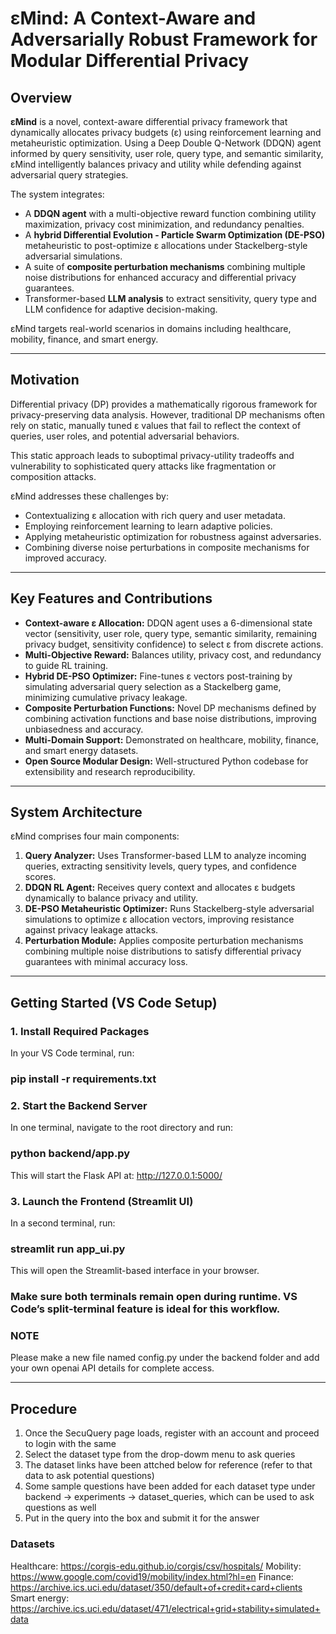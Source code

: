 # εMind: A Context-Aware and Adversarially Robust Framework for Modular Differential Privacy


## Overview

**εMind** is a novel, context-aware differential privacy framework that dynamically allocates privacy budgets (ε) using reinforcement learning and metaheuristic optimization. Using a Deep Double Q-Network (DDQN) agent informed by query sensitivity, user role, query type, and semantic similarity, εMind intelligently balances privacy and utility while defending against adversarial query strategies.

The system integrates:

- A **DDQN agent** with a multi-objective reward function combining utility maximization, privacy cost minimization, and redundancy penalties.
- A **hybrid Differential Evolution - Particle Swarm Optimization (DE-PSO)** metaheuristic to post-optimize ε allocations under Stackelberg-style adversarial simulations.
- A suite of **composite perturbation mechanisms** combining multiple noise distributions for enhanced accuracy and differential privacy guarantees.
- Transformer-based **LLM analysis** to extract sensitivity, query type and LLM confidence for adaptive decision-making.

εMind targets real-world scenarios in domains including healthcare, mobility, finance, and smart energy.

---

## Motivation

Differential privacy (DP) provides a mathematically rigorous framework for privacy-preserving data analysis. However, traditional DP mechanisms often rely on static, manually tuned ε values that fail to reflect the context of queries, user roles, and potential adversarial behaviors.

This static approach leads to suboptimal privacy-utility tradeoffs and vulnerability to sophisticated query attacks like fragmentation or composition attacks.

εMind addresses these challenges by:

- Contextualizing ε allocation with rich query and user metadata.
- Employing reinforcement learning to learn adaptive policies.
- Applying metaheuristic optimization for robustness against adversaries.
- Combining diverse noise perturbations in composite mechanisms for improved accuracy.

---

## Key Features and Contributions

- **Context-aware ε Allocation:** DDQN agent uses a 6-dimensional state vector (sensitivity, user role, query type, semantic similarity, remaining privacy budget, sensitivity confidence) to select ε from discrete actions.
- **Multi-Objective Reward:** Balances utility, privacy cost, and redundancy to guide RL training.
- **Hybrid DE-PSO Optimizer:** Fine-tunes ε vectors post-training by simulating adversarial query selection as a Stackelberg game, minimizing cumulative privacy leakage.
- **Composite Perturbation Functions:** Novel DP mechanisms defined by combining activation functions and base noise distributions, improving unbiasedness and accuracy.
- **Multi-Domain Support:** Demonstrated on healthcare, mobility, finance, and smart energy datasets.
- **Open Source Modular Design:** Well-structured Python codebase for extensibility and research reproducibility.

---

## System Architecture

εMind comprises four main components:

1. **Query Analyzer:** Uses Transformer-based LLM to analyze incoming queries, extracting sensitivity levels, query types, and confidence scores.
2. **DDQN RL Agent:** Receives query context and allocates ε budgets dynamically to balance privacy and utility.
3. **DE-PSO Metaheuristic Optimizer:** Runs Stackelberg-style adversarial simulations to optimize ε allocation vectors, improving resistance against privacy leakage attacks.
4. **Perturbation Module:** Applies composite perturbation mechanisms combining multiple noise distributions to satisfy differential privacy guarantees with minimal accuracy loss.

---

## Getting Started (VS Code Setup)

### 1. Install Required Packages

In your VS Code terminal, run:

### pip install -r requirements.txt

### 2. Start the Backend Server

In one terminal, navigate to the root directory and run:

### python backend/app.py

This will start the Flask API at:
http://127.0.0.1:5000/

### 3. Launch the Frontend (Streamlit UI)

In a second terminal, run:

### streamlit run app_ui.py

This will open the Streamlit-based interface in your browser.

### Make sure both terminals remain open during runtime. VS Code’s split-terminal feature is ideal for this workflow.


### NOTE
Please make a new file named config.py under the backend folder and add your own openai API details for complete access.

---

## Procedure
1. Once the SecuQuery page loads, register with an account and proceed to login with the same
2. Select the dataset type from the drop-dowm menu to ask queries
3. The dataset links have been attched below for reference (refer to that data to ask potential questions)
4. Some sample questions have been added for each dataset type under backend -> experiments -> dataset_queries, which can be used to ask questions as well
5. Put in the query into the box and submit it for the answer 

### Datasets
Healthcare: https://corgis-edu.github.io/corgis/csv/hospitals/
Mobility: https://www.google.com/covid19/mobility/index.html?hl=en
Finance: https://archive.ics.uci.edu/dataset/350/default+of+credit+card+clients
Smart energy: https://archive.ics.uci.edu/dataset/471/electrical+grid+stability+simulated+data



